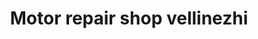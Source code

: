 ---
title: "Motor repair shop vellinezhi"
url: /vellinezhi/motor-repair-shop-vellinezhi/
shop: Motorrad
---
